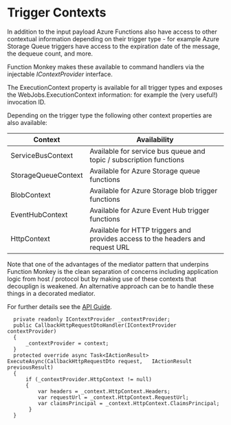 # Trigger Contexts

In addition to the input payload Azure Functions also have access to other contextual information depending on their trigger type - for example Azure Storage Queue triggers have access to the expiration date of the message, the dequeue count, and more.

Function Monkey makes these available to command handlers via the injectable _IContextProvider_ interface.

The ExecutionContext property is available for all trigger types and exposes the WebJobs.ExecutionContext information: for example the (very useful!) invocation ID.

Depending on the trigger type the following other context properties are also available:

|Context|Availability|
|-------|------------|
|ServiceBusContext|Available for service bus queue and topic / subscription functions|
|StorageQueueContext|Available for Azure Storage queue functions|
|BlobContext|Available for Azure Storage blob trigger functions|
|EventHubContext|Available for Azure Event Hub trigger functions|
|HttpContext|Available for HTTP triggers and provides access to the headers and request URL|

Note that one of the advantages of the mediator pattern that underpins Function Monkey is the clean separation of concerns including application logic from host / protocol but by making use of these contexts that decouplign is weakened. An alternative approach can be to handle these things in a decorated mediator.

For further details see the [API Guide](https://functionmonkey.azurefromthetrenches.com/api/FunctionMonkey.Abstractions.Contexts.html).


   
      private readonly IContextProvider _contextProvider;
      public CallbackHttpRequestDtoHandler(IContextProvider contextProvider)  
      {
          _contextProvider = context;
      }
      protected override async Task<IActionResult> ExecuteAsync(CallbackHttpRequestDto request,   IActionResult previousResult)
      {
          if (_contextProvider.HttpContext != null)
          {
              var headers = _context.HttpContext.Headers;
              var requestUrl = _context.HttpContext.RequestUrl;
              var claimsPrincipal = _context.HttpContext.ClaimsPrincipal;
           }
      }
     
